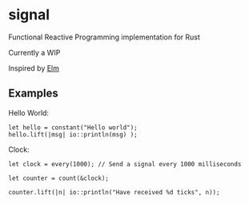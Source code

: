 signal
======

Functional Reactive Programming implementation for Rust

Currently a WIP

Inspired by [Elm](http://elm-lang.org/)

Examples
--------

Hello World:
```
let hello = constant("Hello world");
hello.lift(|msg| io::println(msg) );
```

Clock:
```
let clock = every(1000); // Send a signal every 1000 milliseconds

let counter = count(&clock);

counter.lift(|n| io::println("Have received %d ticks", n));
```
